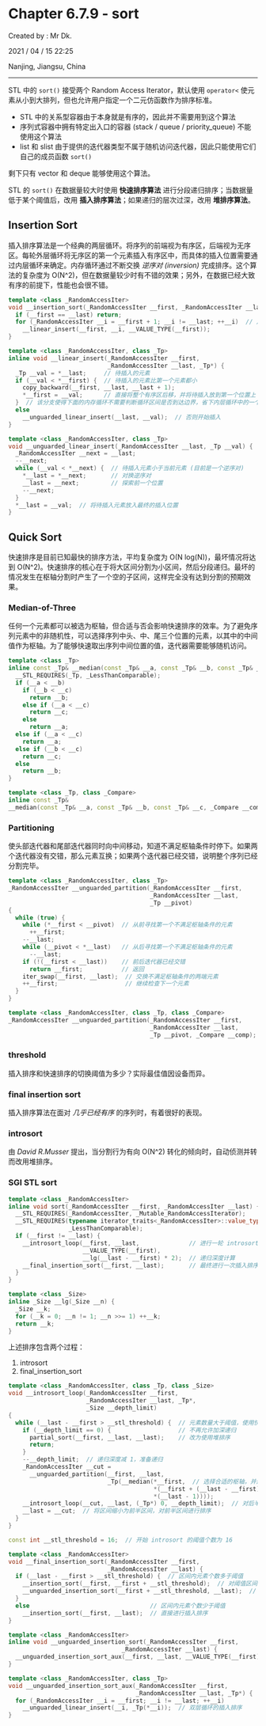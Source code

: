 # Chapter 6.7.9 - sort

Created by : Mr Dk.

2021 / 04 / 15 22:25

Nanjing, Jiangsu, China

---

STL 中的 `sort()` 接受两个 Random Access Iterator，默认使用 `operator<` 使元素从小到大排列，但也允许用户指定一个二元仿函数作为排序标准。

- STL 中的关系型容器由于本身就是有序的，因此并不需要用到这个算法
- 序列式容器中拥有特定出入口的容器 (stack / queue / priority_queue) 不能使用这个算法
- list 和 slist 由于提供的迭代器类型不属于随机访问迭代器，因此只能使用它们自己的成员函数 `sort()`

剩下只有 vector 和 deque 能够使用这个算法。

STL 的 `sort()` 在数据量较大时使用 **快速排序算法** 进行分段递归排序；当数据量低于某个阈值后，改用 **插入排序算法**；如果递归的层次过深，改用 **堆排序算法**。

## Insertion Sort

插入排序算法是一个经典的两层循环。将序列的前端视为有序区，后端视为无序区。每轮外层循环将无序区的第一个元素插入有序区中，而具体的插入位置需要通过内层循环来确定。内存循环通过不断交换 _逆序对 (inversion)_ 完成排序。这个算法的复杂度为 O(N^2)，但在数据量较少时有不错的效果；另外，在数据已经大致有序的前提下，性能也会很不错。

```c++
template <class _RandomAccessIter>
void __insertion_sort(_RandomAccessIter __first, _RandomAccessIter __last) {
  if (__first == __last) return;
  for (_RandomAccessIter __i = __first + 1; __i != __last; ++__i)  // 从无序区的第一个元素开始循环
    __linear_insert(__first, __i, __VALUE_TYPE(__first));
}

template <class _RandomAccessIter, class _Tp>
inline void __linear_insert(_RandomAccessIter __first,
                            _RandomAccessIter __last, _Tp*) {
  _Tp __val = *__last;     // 待插入的元素
  if (__val < *__first) {  // 待插入的元素比第一个元素都小
    copy_backward(__first, __last, __last + 1);
    *__first = __val;      // 直接将整个有序区后移，并将待插入放到第一个位置上
  }  // 该分支使得下面的内存循环不需要判断循环区间是否到达边界，省下内层循环中的一个判断操作
  else
    __unguarded_linear_insert(__last, __val);  // 否则开始插入
}

template <class _RandomAccessIter, class _Tp>
void __unguarded_linear_insert(_RandomAccessIter __last, _Tp __val) {
  _RandomAccessIter __next = __last;
  --__next;
  while (__val < *__next) {  // 待插入元素小于当前元素 (目前是一个逆序对)
    *__last = *__next;       // 对换逆序对
    __last = __next;         // 探索前一个位置
    --__next;
  }
  *__last = __val;  // 将待插入元素放入最终的插入位置
}
```

## Quick Sort

快速排序是目前已知最快的排序方法，平均复杂度为 O(N log(N))，最坏情况将达到 O(N^2)。快速排序的核心在于将大区间分割为小区间，然后分段递归。最坏的情况发生在枢轴分割时产生了一个空的子区间，这样完全没有达到分割的预期效果。

### Median-of-Three

任何一个元素都可以被选为枢轴，但合适与否会影响快速排序的效率。为了避免序列元素中的非随机性，可以选择序列中头、中、尾三个位置的元素，以其中的中间值作为枢轴。为了能够快速取出序列中间位置的值，迭代器需要能够随机访问。

```c++
template <class _Tp>
inline const _Tp& __median(const _Tp& __a, const _Tp& __b, const _Tp& __c) {
  __STL_REQUIRES(_Tp, _LessThanComparable);
  if (__a < __b)
    if (__b < __c)
      return __b;
    else if (__a < __c)
      return __c;
    else
      return __a;
  else if (__a < __c)
    return __a;
  else if (__b < __c)
    return __c;
  else
    return __b;
}

template <class _Tp, class _Compare>
inline const _Tp&
__median(const _Tp& __a, const _Tp& __b, const _Tp& __c, _Compare __comp);
```

### Partitioning

使头部迭代器和尾部迭代器同时向中间移动，知道不满足枢轴条件时停下。如果两个迭代器没有交错，那么元素互换；如果两个迭代器已经交错，说明整个序列已经分割完毕。

```c++
template <class _RandomAccessIter, class _Tp>
_RandomAccessIter __unguarded_partition(_RandomAccessIter __first,
                                        _RandomAccessIter __last,
                                        _Tp __pivot)
{
  while (true) {
    while (*__first < __pivot)  // 从前寻找第一个不满足枢轴条件的元素
      ++__first;
    --__last;
    while (__pivot < *__last)   // 从后寻找第一个不满足枢轴条件的元素
      --__last;
    if (!(__first < __last))    // 前后迭代器已经交错
      return __first;           // 返回
    iter_swap(__first, __last);  // 交换不满足枢轴条件的两端元素
    ++__first;                   // 继续检查下一个元素
  }
}

template <class _RandomAccessIter, class _Tp, class _Compare>
_RandomAccessIter __unguarded_partition(_RandomAccessIter __first,
                                        _RandomAccessIter __last,
                                        _Tp __pivot, _Compare __comp);
```

### threshold

插入排序和快速排序的切换阈值为多少？实际最佳值因设备而异。

### final insertion sort

插入排序算法在面对 _几乎已经有序_ 的序列时，有着很好的表现。

### introsort

由 _David R.Musser_ 提出，当分割行为有向 O(N^2) 转化的倾向时，自动侦测并转而改用堆排序。

### SGI STL sort

```c++
template <class _RandomAccessIter>
inline void sort(_RandomAccessIter __first, _RandomAccessIter __last) {
  __STL_REQUIRES(_RandomAccessIter, _Mutable_RandomAccessIterator);
  __STL_REQUIRES(typename iterator_traits<_RandomAccessIter>::value_type,
                 _LessThanComparable);
  if (__first != __last) {
    __introsort_loop(__first, __last,              // 进行一轮 introsort
                     __VALUE_TYPE(__first),
                     __lg(__last - __first) * 2);  // 递归深度计算
    __final_insertion_sort(__first, __last);       // 最终进行一次插入排序
  }
}

template <class _Size>
inline _Size __lg(_Size __n) {
  _Size __k;
  for (__k = 0; __n != 1; __n >>= 1) ++__k;
  return __k;
}
```

上述排序包含两个过程：

1. introsort
2. final_insertion_sort

```c++
template <class _RandomAccessIter, class _Tp, class _Size>
void __introsort_loop(_RandomAccessIter __first,
                      _RandomAccessIter __last, _Tp*,
                      _Size __depth_limit)
{
  while (__last - __first > __stl_threshold) {  // 元素数量大于阈值，使用快速排序
    if (__depth_limit == 0) {                   // 不再允许加深递归
      partial_sort(__first, __last, __last);    // 改为使用堆排序
      return;
    }
    --__depth_limit;  // 递归深度减 1，准备递归
    _RandomAccessIter __cut =
      __unguarded_partition(__first, __last,
                            _Tp(__median(*__first,  // 选择合适的枢轴，并进行切分
                                         *(__first + (__last - __first)/2),
                                         *(__last - 1))));
    __introsort_loop(__cut, __last, (_Tp*) 0, __depth_limit);  // 对后半区间递归排序
    __last = __cut;  // 将区间缩小为前半区间，对前半区间进行排序
  }
}

const int __stl_threshold = 16;  // 开始 introsort 的阈值个数为 16
```

```c++
template <class _RandomAccessIter>
void __final_insertion_sort(_RandomAccessIter __first,
                            _RandomAccessIter __last) {
  if (__last - __first > __stl_threshold) {  // 区间内元素个数多于阈值
    __insertion_sort(__first, __first + __stl_threshold);  // 对阈值区间直接进行插入排序 (这部分没有被 introsort 排序)
    __unguarded_insertion_sort(__first + __stl_threshold, __last);  // 阈值区间以外的元素进行插入排序
  }
  else                                  // 区间内元素个数少于阈值
    __insertion_sort(__first, __last);  // 直接进行插入排序
}

template <class _RandomAccessIter>
inline void __unguarded_insertion_sort(_RandomAccessIter __first,
                                _RandomAccessIter __last) {
  __unguarded_insertion_sort_aux(__first, __last, __VALUE_TYPE(__first));
}

template <class _RandomAccessIter, class _Tp>
void __unguarded_insertion_sort_aux(_RandomAccessIter __first,
                                    _RandomAccessIter __last, _Tp*) {
  for (_RandomAccessIter __i = __first; __i != __last; ++__i)
    __unguarded_linear_insert(__i, _Tp(*__i));  // 双层循环的插入排序
}
```
